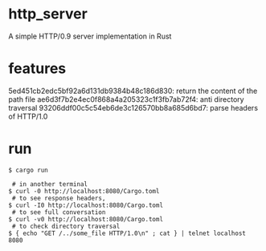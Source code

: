 # http_server
A simple HTTP/0.9 server implementation in Rust

# features

5ed451cb2edc5bf92a6d131db9384b48c186d830: return the content of the path file
ae6d3f7b2e4ec0f868a4a205323c1f3fb7ab72f4: anti directory traversal
93206ddf00c5c54eb6de3c126570bb8a685d6bd7: parse headers of HTTP/1.0


# run

``` console
$ cargo run

 # in another terminal
$ curl -0 http://localhost:8080/Cargo.toml
 # to see response headers,
$ curl -I0 http://localhost:8080/Cargo.toml
 # to see full conversation
$ curl -v0 http://localhost:8080/Cargo.toml
 # to check directory traversal
$ { echo "GET /../some_file HTTP/1.0\n" ; cat } | telnet localhost 8080
```

